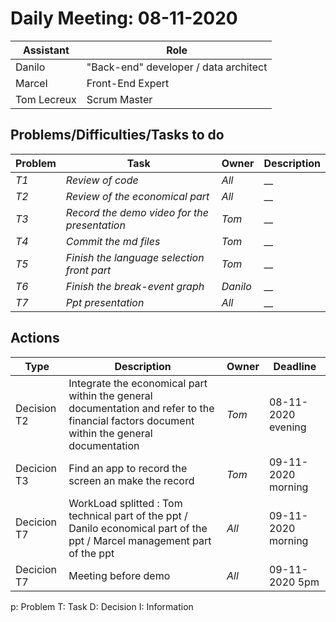 # Daily Meeting: 08-11-2020

| Assistant  | Role  |  
|---|---|
| Danilo  | "Back-end" developer / data architect  |   
| Marcel |  Front-End Expert |  
| Tom Lecreux |  Scrum Master |  

## Problems/Difficulties/Tasks to do
| Problem  | Task  | Owner | Description |
|---|---|---|---|
| _T1_ | _Review of code_ | _All_ | __|
| _T2_ | _Review of the economical part_ | _All_ | __|
| _T3_ | _Record the demo video for the presentation_ | _Tom_ | __|
| _T4_ | _Commit the md files_ | _Tom_ | __|
| _T5_ | _Finish the language selection front part_ | _Tom_ | __|
| _T6_ | _Finish the break-event graph_ | _Danilo_ | __|
| _T7_ | _Ppt presentation_ | _All_ | __|


## Actions
| Type  | Description  | Owner | Deadline |
|---|---|---|---|
| Decision T2 | Integrate the economical part within the general documentation and refer to the financial factors document within the general documentation | _Tom_ | 08-11-2020 evening |
| Decicion T3 | Find an app to record the screen an make the record | _Tom_ | 09-11-2020 morning|
| Decicion T7 | WorkLoad splitted : Tom technical part of the ppt / Danilo economical part of the ppt / Marcel management part of the ppt  | _All_ | 09-11-2020 morning|
| Decicion T7 | Meeting before demo | _All_ | 09-11-2020 5pm|


p: Problem
T: Task
D: Decision
I: Information
